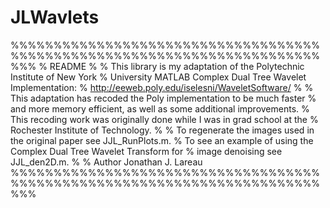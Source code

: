JLWavlets
=========
%%%%%%%%%%%%%%%%%%%%%%%%%%%%%%%%%%%%%%%%%%%%%%%%%%%%%%%%%%%%%%%%%%%%%%%%%%%
% README
%
% This library is my adaptation of the Polytechnic Institute of New York
% University MATLAB Complex Dual Tree Wavelet Implementation:
% http://eeweb.poly.edu/iselesni/WaveletSoftware/
%
% This adaptation has recoded the Poly implementation to be much faster
% and more memory efficient, as well as some additional improvements.
% This recoding work was originally done while I was in grad school at the
% Rochester Institute of Technology.
%
% To regenerate the images used in the original paper see JJL_RunPlots.m.
% To see an example of using the Complex Dual Tree Wavelet Transform for
% image denoising see JJL_den2D.m.
%
% Author Jonathan J. Lareau
%%%%%%%%%%%%%%%%%%%%%%%%%%%%%%%%%%%%%%%%%%%%%%%%%%%%%%%%%%%%%%%%%%%%%%%%%%%
